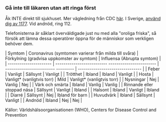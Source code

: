 ### Gå inte till läkaren utan att ringa först 

Åk INTE direkt till sjukhuset. Mer vägledning från CDC [här](https://www.cdc.gov/coronavirus/2019-ncov/about/steps-when-sick.html). I Sverige, [använd dig av 1177](https://www.1177.se/sjukdomar--besvar/infektioner/ovanliga-infektioner/covid-19-coronavirus/). Vid andnöd, ring 112.

Telefonisterna är såklart överväldigade just nu med alla "oroliga friska", så försök att lämna dessa operatörer öppna för de människor som verkligen behöver dem. 

 <div class="table-wrap" markdown="1"> 
 
 | Symtom | Coronavirus (symtomen varierar från milda till svåra) | Förkylning (gradvisa uppkomster av symtom) | Influensa (Abrupta symtom) | 
 | ---------------------- | -------------------------- ------------------------ | ------------------------- --------- | -------------------------------- | 
 | Feber | Vanligt | Sällsynt | Vanligt | 
 | Trötthet | Ibland | Ibland | Vanligt | 
 | Hosta | Vanligt* (vanligtvis torr) | Mild | Vanligt* (vanligtvis torr) | 
 | Nysningar | Nej | Vanlig | Nej | 
 | Värk och smärta | Ibland | Vanlig | Vanlig | 
 | Rinnande eller stoppad näsa | Sällsynt | Vanligt | Ibland | 
 | Halsont | Ibland | Vanligt | Ibland | 
 | Diarré | Sällsynt | Nej | Ibland för barn | 
 | Huvudvärk | Ibland | Sällsynt | Vanligt | 
 | Andnöd | Ibland | Nej | Nej | 

 </div> 
 
 Källor: Världshälsoorganisationen (WHO), Centers for Disease Control and Prevention
